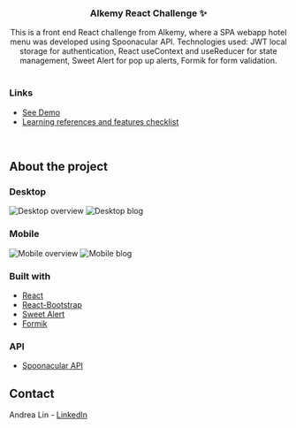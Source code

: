 <div id="top"></div>

<!-- PROJECT LOGO -->
<h3 align="center">Alkemy React Challenge ✨</h3>

  <p align="center">
    This is a front end React challenge from Alkemy, where a SPA webapp hotel menu was developed using Spoonacular API. Technologies used: JWT local storage for authentication, React useContext and useReducer for state management, Sweet Alert for pop up alerts, Formik for form validation.
    <br />
    <br />   
  </p>
  
### Links

* [See Demo](https://alkemy-challenge-react-six.vercel.app/)
* [Learning references and features checklist](https://alert-milk-258.notion.site/Alkemy-Challenge-REACT-3190b24469864643863dce3dc5a2a47a)

<br />
</div>

<!-- ABOUT THE PROJECT -->
## About the project

### Desktop

![Desktop overview](https://media.giphy.com/media/UgUyQH2XiYMu1N6kkG/giphy.gif)
![Desktop blog](https://media.giphy.com/media/i72gvzHIYzPjX2Dvie/giphy.gif)

### Mobile

![Mobile overview](https://media.giphy.com/media/MH7lg7DbXOjRy1PY89/giphy.gif)
![Mobile blog](https://media.giphy.com/media/OD4OfopiGGAa1OL9tS/giphy.gif)

 
### Built with

* [React](https://reactjs.org/)
* [React-Bootstrap](https://react-bootstrap.github.io/)
* [Sweet Alert](https://sweetalert2.github.io/)
* [Formik](https://formik.org/)


### API

* [Spoonacular API](https://spoonacular.com/food-api)


<!-- CONTACT -->
## Contact

Andrea Lin - [LinkedIn](https://www.linkedin.com/in/andrealinar/)
